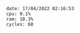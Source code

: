 

                date: 17/04/2022 02:16:53
                cpu: 0.1%
                ram: 18.3%
                cycles: 60

                         
